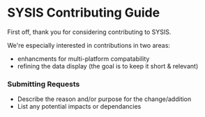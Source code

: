 # SYSIS Contributing Guide

First off, thank you for considering contributing to SYSIS.

We're especially interested in contributions in two areas:
- enhancments for multi-platform compatability
- refining the data display (the goal is to keep it short & relevant)

### Submitting Requests
- Describe the reason and/or purpose for the change/addition
- List any potential impacts or dependancies
